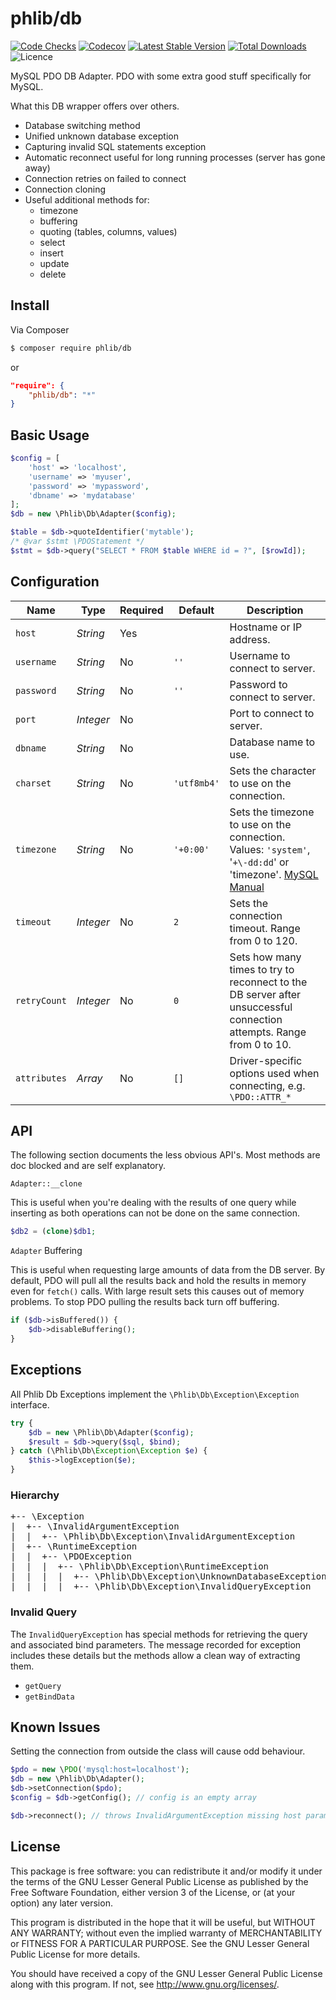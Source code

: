 # phlib/db

[![Code Checks](https://img.shields.io/github/workflow/status/phlib/db/CodeChecks?logo=github)](https://github.com/phlib/db/actions/workflows/code-checks.yml)
[![Codecov](https://img.shields.io/codecov/c/github/phlib/db.svg?logo=codecov)](https://codecov.io/gh/phlib/db)
[![Latest Stable Version](https://img.shields.io/packagist/v/phlib/db.svg?logo=packagist)](https://packagist.org/packages/phlib/db)
[![Total Downloads](https://img.shields.io/packagist/dt/phlib/db.svg?logo=packagist)](https://packagist.org/packages/phlib/db)
![Licence](https://img.shields.io/github/license/phlib/db.svg)

MySQL PDO DB Adapter. PDO with some extra good stuff specifically for MySQL.

What this DB wrapper offers over others.
* Database switching method
* Unified unknown database exception
* Capturing invalid SQL statements exception
* Automatic reconnect useful for long running processes (server has gone away)
* Connection retries on failed to connect
* Connection cloning
* Useful additional methods for:
  * timezone
  * buffering
  * quoting (tables, columns, values)
  * select
  * insert
  * update
  * delete

## Install

Via Composer

``` bash
$ composer require phlib/db
```
or
``` JSON
"require": {
    "phlib/db": "*"
}
```

## Basic Usage

``` php
$config = [
    'host' => 'localhost',
    'username' => 'myuser',
    'password' => 'mypassword',
    'dbname' => 'mydatabase'
];
$db = new \Phlib\Db\Adapter($config);
```

``` php
$table = $db->quoteIdentifier('mytable');
/* @var $stmt \PDOStatement */
$stmt = $db->query("SELECT * FROM $table WHERE id = ?", [$rowId]);
```

## Configuration

|Name|Type|Required|Default|Description|
|----|----|--------|-------|-----------|
|`host`|*String*|Yes| |Hostname or IP address.|
|`username`|*String*|No|`''`|Username to connect to server.|
|`password`|*String*|No|`''`|Password to connect to server.|
|`port`|*Integer*|No| |Port to connect to server.|
|`dbname`|*String*|No| |Database name to use.|
|`charset`|*String*|No|`'utf8mb4'`|Sets the character to use on the connection.|
|`timezone`|*String*|No|`'+0:00'`|Sets the timezone to use on the connection. Values: `'system'`, '`+\-dd:dd`' or 'timezone'. [MySQL Manual](http://dev.mysql.com/doc/refman/5.7/en/time-zone-support.html)|
|`timeout`|*Integer*|No|`2`|Sets the connection timeout. Range from 0 to 120.|
|`retryCount`|*Integer*|No|`0`|Sets how many times to try to reconnect to the DB server after unsuccessful connection attempts. Range from 0 to 10.|
|`attributes`|*Array*|No|`[]`|Driver-specific options used when connecting, e.g. `\PDO::ATTR_*`|

## API

The following section documents the less obvious API's. Most methods are doc blocked and are self explanatory.

`Adapter::__clone`

This is useful when you're dealing with the results of one query while inserting as both operations can not be done
on the same connection.

``` php
$db2 = (clone)$db1;
```

`Adapter` Buffering

This is useful when requesting large amounts of data from the DB server. By default, PDO will pull all the results
back and hold the results in memory even for `fetch()` calls. With large result sets this causes out of memory problems.
To stop PDO pulling the results back turn off buffering.

``` php
if ($db->isBuffered()) {
    $db->disableBuffering();
}
```

## Exceptions

All Phlib Db Exceptions implement the ```\Phlib\Db\Exception\Exception``` interface.

``` php
try {
    $db = new \Phlib\Db\Adapter($config);
    $result = $db->query($sql, $bind);
} catch (\Phlib\Db\Exception\Exception $e) {
    $this->logException($e);
}
```

### Hierarchy
<pre>
+-- \Exception
|  +-- \InvalidArgumentException
|  |  +-- \Phlib\Db\Exception\InvalidArgumentException
|  +-- \RuntimeException
|  |  +-- \PDOException
|  |  |  +-- \Phlib\Db\Exception\RuntimeException
|  |  |  |  +-- \Phlib\Db\Exception\UnknownDatabaseException
|  |  |  |  +-- \Phlib\Db\Exception\InvalidQueryException
</pre>

### Invalid Query
The `InvalidQueryException` has special methods for retrieving the query and associated bind parameters. The message 
recorded for exception includes these details but the methods allow a clean way of extracting them.

* `getQuery`
* `getBindData`

## Known Issues

Setting the connection from outside the class will cause odd behaviour.

``` php
$pdo = new \PDO('mysql:host=localhost');
$db = new \Phlib\Db\Adapter();
$db->setConnection($pdo);
$config = $db->getConfig(); // config is an empty array

$db->reconnect(); // throws InvalidArgumentException missing host param.
```

## License

This package is free software: you can redistribute it and/or modify
it under the terms of the GNU Lesser General Public License as published by
the Free Software Foundation, either version 3 of the License, or
(at your option) any later version.

This program is distributed in the hope that it will be useful,
but WITHOUT ANY WARRANTY; without even the implied warranty of
MERCHANTABILITY or FITNESS FOR A PARTICULAR PURPOSE.  See the
GNU Lesser General Public License for more details.

You should have received a copy of the GNU Lesser General Public License
along with this program.  If not, see <http://www.gnu.org/licenses/>.
